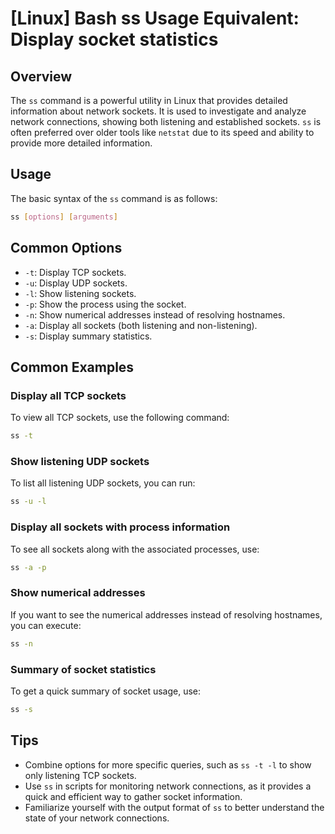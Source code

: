 # [Linux] Bash ss Usage Equivalent: Display socket statistics

## Overview
The `ss` command is a powerful utility in Linux that provides detailed information about network sockets. It is used to investigate and analyze network connections, showing both listening and established sockets. `ss` is often preferred over older tools like `netstat` due to its speed and ability to provide more detailed information.

## Usage
The basic syntax of the `ss` command is as follows:

```bash
ss [options] [arguments]
```

## Common Options
- `-t`: Display TCP sockets.
- `-u`: Display UDP sockets.
- `-l`: Show listening sockets.
- `-p`: Show the process using the socket.
- `-n`: Show numerical addresses instead of resolving hostnames.
- `-a`: Display all sockets (both listening and non-listening).
- `-s`: Display summary statistics.

## Common Examples

### Display all TCP sockets
To view all TCP sockets, use the following command:

```bash
ss -t
```

### Show listening UDP sockets
To list all listening UDP sockets, you can run:

```bash
ss -u -l
```

### Display all sockets with process information
To see all sockets along with the associated processes, use:

```bash
ss -a -p
```

### Show numerical addresses
If you want to see the numerical addresses instead of resolving hostnames, you can execute:

```bash
ss -n
```

### Summary of socket statistics
To get a quick summary of socket usage, use:

```bash
ss -s
```

## Tips
- Combine options for more specific queries, such as `ss -t -l` to show only listening TCP sockets.
- Use `ss` in scripts for monitoring network connections, as it provides a quick and efficient way to gather socket information.
- Familiarize yourself with the output format of `ss` to better understand the state of your network connections.